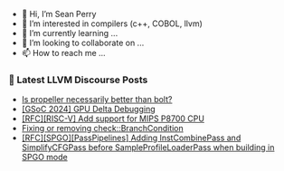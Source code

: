 - 👋 Hi, I’m Sean Perry
- 👀 I’m interested in compilers (c++, COBOL, llvm)
- 🌱 I’m currently learning ...
- 💞️ I’m looking to collaborate on ...
- 📫 How to reach me ...

<!---
s66perry/s66perry is a ✨ special ✨ repository because its `README.md` (this file) appears on your GitHub profile.
You can click the Preview link to take a look at your changes.
--->
### 📕 Latest LLVM Discourse Posts

<!-- DISCOURSE-LLVM:START -->
- [Is propeller necessarily better than bolt?](https://discourse.llvm.org/t/is-propeller-necessarily-better-than-bolt/83387#post_1)
- [[GSoC 2024] GPU Delta Debugging](https://discourse.llvm.org/t/gsoc-2024-gpu-delta-debugging/77237#post_20)
- [[RFC][RISC-V] Add support for MIPS P8700 CPU](https://discourse.llvm.org/t/rfc-risc-v-add-support-for-mips-p8700-cpu/83365#post_2)
- [Fixing or removing check::BranchCondition](https://discourse.llvm.org/t/fixing-or-removing-check-branchcondition/82738#post_11)
- [[RFC][SPGO][PassPipelines] Adding InstCombinePass and SimplifyCFGPass before SampleProfileLoaderPass when building in SPGO mode](https://discourse.llvm.org/t/rfc-spgo-passpipelines-adding-instcombinepass-and-simplifycfgpass-before-sampleprofileloaderpass-when-building-in-spgo-mode/83340#post_5)
<!-- DISCOURSE-LLVM:END -->
